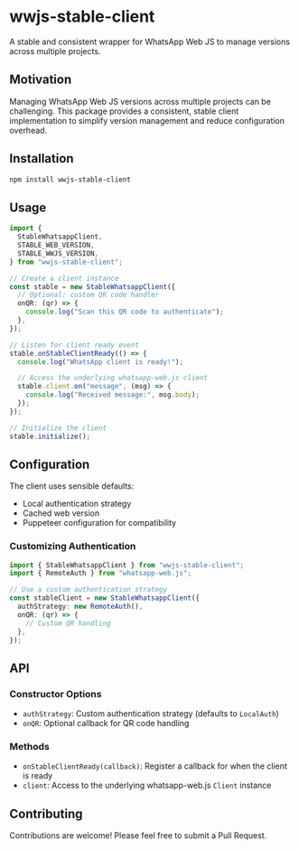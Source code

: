 # wwjs-stable-client

A stable and consistent wrapper for WhatsApp Web JS to manage versions across multiple projects.

## Motivation

Managing WhatsApp Web JS versions across multiple projects can be challenging. This package provides a consistent, stable client implementation to simplify version management and reduce configuration overhead.

## Installation

```bash
npm install wwjs-stable-client
```

## Usage

```typescript
import {
  StableWhatsappClient,
  STABLE_WEB_VERSION,
  STABLE_WWJS_VERSION,
} from "wwjs-stable-client";

// Create a client instance
const stable = new StableWhatsappClient({
  // Optional: custom QR code handler
  onQR: (qr) => {
    console.log("Scan this QR code to authenticate");
  },
});

// Listen for client ready event
stable.onStableClientReady(() => {
  console.log("WhatsApp client is ready!");

  // Access the underlying whatsapp-web.js client
  stable.client.on("message", (msg) => {
    console.log("Received message:", msg.body);
  });
});

// Initialize the client
stable.initialize();
```

## Configuration

The client uses sensible defaults:

- Local authentication strategy
- Cached web version
- Puppeteer configuration for compatibility

### Customizing Authentication

```typescript
import { StableWhatsappClient } from "wwjs-stable-client";
import { RemoteAuth } from "whatsapp-web.js";

// Use a custom authentication strategy
const stableClient = new StableWhatsappClient({
  authStrategy: new RemoteAuth(),
  onQR: (qr) => {
    // Custom QR handling
  },
});
```

## API

### Constructor Options

- `authStrategy`: Custom authentication strategy (defaults to `LocalAuth`)
- `onQR`: Optional callback for QR code handling

### Methods

- `onStableClientReady(callback)`: Register a callback for when the client is ready
- `client`: Access to the underlying whatsapp-web.js `Client` instance

## Contributing

Contributions are welcome! Please feel free to submit a Pull Request.
